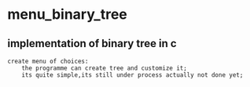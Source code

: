# menu_binary_tree

## implementation of binary tree in c

    create menu of choices:
        the programme can create tree and customize it;
        its quite simple,its still under process actually not done yet;
